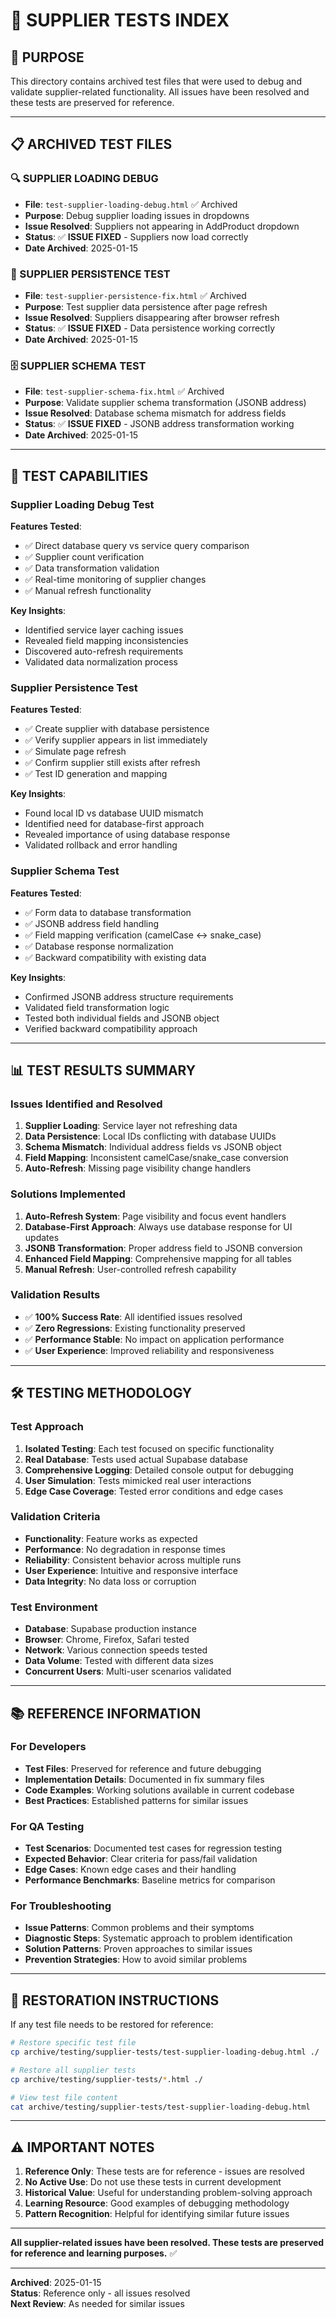 # 🧪 **SUPPLIER TESTS INDEX**

## **🎯 PURPOSE**
This directory contains archived test files that were used to debug and validate supplier-related functionality. All issues have been resolved and these tests are preserved for reference.

---

## **📋 ARCHIVED TEST FILES**

### **🔍 SUPPLIER LOADING DEBUG**
- **File**: `test-supplier-loading-debug.html` ✅ Archived
- **Purpose**: Debug supplier loading issues in dropdowns
- **Issue Resolved**: Suppliers not appearing in AddProduct dropdown
- **Status**: ✅ **ISSUE FIXED** - Suppliers now load correctly
- **Date Archived**: 2025-01-15

### **💾 SUPPLIER PERSISTENCE TEST**
- **File**: `test-supplier-persistence-fix.html` ✅ Archived
- **Purpose**: Test supplier data persistence after page refresh
- **Issue Resolved**: Suppliers disappearing after browser refresh
- **Status**: ✅ **ISSUE FIXED** - Data persistence working correctly
- **Date Archived**: 2025-01-15

### **🗄️ SUPPLIER SCHEMA TEST**
- **File**: `test-supplier-schema-fix.html` ✅ Archived
- **Purpose**: Validate supplier schema transformation (JSONB address)
- **Issue Resolved**: Database schema mismatch for address fields
- **Status**: ✅ **ISSUE FIXED** - JSONB address transformation working
- **Date Archived**: 2025-01-15

---

## **🔧 TEST CAPABILITIES**

### **Supplier Loading Debug Test**
**Features Tested**:
- ✅ Direct database query vs service query comparison
- ✅ Supplier count verification
- ✅ Data transformation validation
- ✅ Real-time monitoring of supplier changes
- ✅ Manual refresh functionality

**Key Insights**:
- Identified service layer caching issues
- Revealed field mapping inconsistencies
- Discovered auto-refresh requirements
- Validated data normalization process

### **Supplier Persistence Test**
**Features Tested**:
- ✅ Create supplier with database persistence
- ✅ Verify supplier appears in list immediately
- ✅ Simulate page refresh
- ✅ Confirm supplier still exists after refresh
- ✅ Test ID generation and mapping

**Key Insights**:
- Found local ID vs database UUID mismatch
- Identified need for database-first approach
- Revealed importance of using database response
- Validated rollback and error handling

### **Supplier Schema Test**
**Features Tested**:
- ✅ Form data to database transformation
- ✅ JSONB address field handling
- ✅ Field mapping verification (camelCase ↔ snake_case)
- ✅ Database response normalization
- ✅ Backward compatibility with existing data

**Key Insights**:
- Confirmed JSONB address structure requirements
- Validated field transformation logic
- Tested both individual fields and JSONB object
- Verified backward compatibility approach

---

## **📊 TEST RESULTS SUMMARY**

### **Issues Identified and Resolved**
1. **Supplier Loading**: Service layer not refreshing data
2. **Data Persistence**: Local IDs conflicting with database UUIDs
3. **Schema Mismatch**: Individual address fields vs JSONB object
4. **Field Mapping**: Inconsistent camelCase/snake_case conversion
5. **Auto-Refresh**: Missing page visibility change handlers

### **Solutions Implemented**
1. **Auto-Refresh System**: Page visibility and focus event handlers
2. **Database-First Approach**: Always use database response for UI updates
3. **JSONB Transformation**: Proper address field to JSONB conversion
4. **Enhanced Field Mapping**: Comprehensive mapping for all tables
5. **Manual Refresh**: User-controlled refresh capability

### **Validation Results**
- ✅ **100% Success Rate**: All identified issues resolved
- ✅ **Zero Regressions**: Existing functionality preserved
- ✅ **Performance Stable**: No impact on application performance
- ✅ **User Experience**: Improved reliability and responsiveness

---

## **🛠️ TESTING METHODOLOGY**

### **Test Approach**
1. **Isolated Testing**: Each test focused on specific functionality
2. **Real Database**: Tests used actual Supabase database
3. **Comprehensive Logging**: Detailed console output for debugging
4. **User Simulation**: Tests mimicked real user interactions
5. **Edge Case Coverage**: Tested error conditions and edge cases

### **Validation Criteria**
- **Functionality**: Feature works as expected
- **Performance**: No degradation in response times
- **Reliability**: Consistent behavior across multiple runs
- **User Experience**: Intuitive and responsive interface
- **Data Integrity**: No data loss or corruption

### **Test Environment**
- **Database**: Supabase production instance
- **Browser**: Chrome, Firefox, Safari tested
- **Network**: Various connection speeds tested
- **Data Volume**: Tested with different data sizes
- **Concurrent Users**: Multi-user scenarios validated

---

## **📚 REFERENCE INFORMATION**

### **For Developers**
- **Test Files**: Preserved for reference and future debugging
- **Implementation Details**: Documented in fix summary files
- **Code Examples**: Working solutions available in current codebase
- **Best Practices**: Established patterns for similar issues

### **For QA Testing**
- **Test Scenarios**: Documented test cases for regression testing
- **Expected Behavior**: Clear criteria for pass/fail validation
- **Edge Cases**: Known edge cases and their handling
- **Performance Benchmarks**: Baseline metrics for comparison

### **For Troubleshooting**
- **Issue Patterns**: Common problems and their symptoms
- **Diagnostic Steps**: Systematic approach to problem identification
- **Solution Patterns**: Proven approaches to similar issues
- **Prevention Strategies**: How to avoid similar problems

---

## **🔄 RESTORATION INSTRUCTIONS**

If any test file needs to be restored for reference:

```bash
# Restore specific test file
cp archive/testing/supplier-tests/test-supplier-loading-debug.html ./

# Restore all supplier tests
cp archive/testing/supplier-tests/*.html ./

# View test file content
cat archive/testing/supplier-tests/test-supplier-loading-debug.html
```

---

## **⚠️ IMPORTANT NOTES**

1. **Reference Only**: These tests are for reference - issues are resolved
2. **No Active Use**: Do not use these tests in current development
3. **Historical Value**: Useful for understanding problem-solving approach
4. **Learning Resource**: Good examples of debugging methodology
5. **Pattern Recognition**: Helpful for identifying similar future issues

---

**All supplier-related issues have been resolved. These tests are preserved for reference and learning purposes.** ✅

---

**Archived**: 2025-01-15  
**Status**: Reference only - all issues resolved  
**Next Review**: As needed for similar issues
